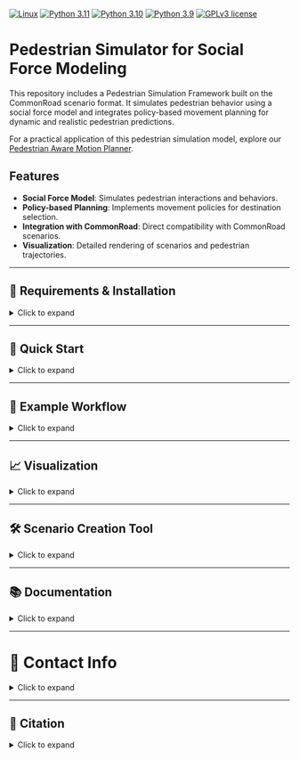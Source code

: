 <!-- [![DOI](https://zenodo.org/badge/DOI/10.5281/zenodo.13493227.svg)](https://zenodo.org/records/tbd) -->

[![Linux](https://img.shields.io/badge/os-linux-blue.svg)](https://www.linux.org/)
[![Python 3.11](https://img.shields.io/badge/python-3.11-blue.svg)](https://www.python.org/downloads/release/python-3110/) [![Python 3.10](https://img.shields.io/badge/python-3.10-blue.svg)](https://www.python.org/downloads/release/python-3100/) [![Python 3.9](https://img.shields.io/badge/python-3.9-blue.svg)](https://www.python.org/downloads/release/python-390/)
[![GPLv3 license](https://img.shields.io/badge/License-GPLv3-blue.svg)](http://perso.crans.org/besson/LICENSE.html)


# Pedestrian Simulator for Social Force Modeling

This repository includes a Pedestrian Simulation Framework built on the CommonRoad scenario format. It simulates pedestrian behavior using a social force model and integrates policy-based movement planning for dynamic and realistic pedestrian predictions.

For a practical application of this pedestrian simulation model, explore our [Pedestrian Aware Motion Planner](https://github.com/TUM-AVS/PedestrianAwareMotionPlanning).

## Features

- **Social Force Model**: Simulates pedestrian interactions and behaviors.
- **Policy-based Planning**: Implements movement policies for destination selection.
- **Integration with CommonRoad**: Direct compatibility with CommonRoad scenarios.
- **Visualization**: Detailed rendering of scenarios and pedestrian trajectories.


---

## 🔧 Requirements & Installation

<details>
<summary>Click to expand</summary>

### Requirements
The software is developed and tested on recent versions of Linux. We strongly recommend using [Ubuntu 22.04](https://ubuntu.com/download/desktop) or higher.
For the Python installation, we suggest the usage of Virtual Environment with Python 3.11, Python 3.10 or Python 3.9
For the development IDE we suggest [PyCharm](http://www.jetbrains.com/pycharm/)

### 1. Clone the repository

   ```bash
   git clone <repository-url>
   cd <repository-folder>
   ```

### 2. Create and activate a new Virtual Environment

   ```bash
   python3.11 -m venv venv
   source venv/bin/activate
   ```

### 3. Install all required packages


#### Installation with Poetry
To install the project and its dependencies, ensure you have [Poetry](https://python-poetry.org/) installed. Then, run the following commands:



Install the dependencies and the project:
   ```bash
   poetry install
   ```

#### Installation with pip
Alternatively, you can install the project's requirements using pip:
```bash
pip install .
```

</details>

---

## 🚀 Quick Start

<details>
<summary>Click to expand</summary>

1. **Load a Scenario**:
   Load a CommonRoad scenario that includes pedestrians using the `CommonRoadFileReader`:
   ```python
   from commonroad.common.file_reader import CommonRoadFileReader

   scenario_path = 'path/to/scenario.xml'
   scenario, planning_problem_set = CommonRoadFileReader(scenario_path).open()
   ```

2. **Initialize the Simulator**:
   Instantiate the Pedestrian Simulator with the loaded scenario:
   ```python
   from pedestrian_simulator import PedestrianSimulator

   pedestrian_simulator = PedestrianSimulator(scenario)
   ```

3. **Simulate Pedestrian Behavior**:
   Advance the simulation for a specified number of steps:
   ```python
   for timestep in range(100):
       pedestrian_simulator.step_pedestrians(timestep)
   ```

</details>

---

## 🏃 Example Workflow

<details>
<summary>Click to expand</summary>

The repository includes a Minimal Working Example (MWE) in `main.py` to demonstrate the pedestrian simulation workflow:
You can include the pedestrian simulator in any CommonRoad scenario.

```bash
   python3 main.py
   ```

</details>

---

## 📈 Visualization

<details>
<summary>Click to expand</summary>

The framework supports detailed visualization of:
- Pedestrian trajectories.
- Interaction forces.
- Vehicle predictions (if vehicles are present in the scenario).

</details>

---

## 🛠 Scenario Creation Tool

<details>
<summary>Click to expand</summary>

The `create_pedestrian_scenario` utility allows you to extend an existing CommonRoad scenario by adding pedestrians, sidewalks, and crosswalks. This tool is highly configurable to adapt to a variety of simulation needs.

### Features
- Add sidewalks and crosswalks to existing scenarios.
- Add pedestrians to the scenario.
- Customize parameters such as pedestrian speed, clustering distance, and position deviations.
- Visualize the generated scenario.

### Example Usage
```python
from pedestrian_simulator.tools.create_pedestrian_scenario import create_new_pedestrian_scenario

input_file = "path/to/scenario.xml"
scenario, planning_problem_set = create_new_pedestrian_scenario(
    input_file=input_file,
    pedestrian_speed=1.2,          # Average pedestrian speed
    pedestrians_per_cluster=2.0,  # Number of pedestrians per cluster
    position_deviation=0.2,       # Deviation in positions within a cluster
    cluster_distance=4.0,         # Distance between pedestrian clusters
    seed=42                       # Random seed for reproducibility
)

# Save or visualize the scenario as needed
```

See also the MWE in `create_pedestrian_scenario.py` for an example workflow.

</details>

---

## 📚 Documentation

<details>
<summary>Click to expand</summary>

For detailed explanations of the attributes and methods, refer to the source code. The key method of the simulator is:
- `step_pedestrians(timestep)`: Advance simulation by one timestep (starting from the given timestep).

</details>

---

# 📇 Contact Info

<details>
<summary>Click to expand</summary>

[Korbinian Moller](mailto:korbinian.moller@tum.de),
Professorship Autonomous Vehicle Systems,
School of Engineering and Design,
Technical University of Munich,
85748 Garching,
Germany

[Johannes Betz](mailto:johannes.betz@tum.de),
Professorship Autonomous Vehicle Systems,
School of Engineering and Design,
Technical University of Munich,
85748 Garching,
Germany

</details>


---

## 📃 Citation

<details>
<summary>Click to expand</summary>

If you use this Pedestrian Simulator in your research, please cite the related paper:

```bibtex
t.b.d
```

</details>

